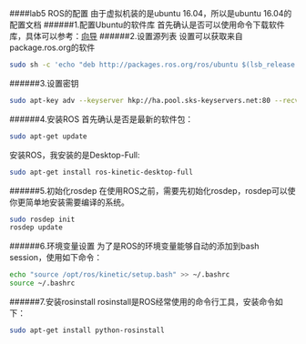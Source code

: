 ####lab5 ROS的配置
由于虚拟机装的是ubuntu 16.04，所以是ubuntu 16.04的配置文档
######1.配置Ubuntu的软件库
首先确认是否可以使用命令下载软件库，具体可以参考：<a href="https://help.ubuntu.com/community/Repositories/Ubuntu">向导</a>
######2.设置源列表
设置可以获取来自package.ros.org的软件
```bash
sudo sh -c 'echo "deb http://packages.ros.org/ros/ubuntu $(lsb_release -sc) main" > /etc/apt/sources.list.d/ros-latest.list'
```
######3.设置密钥
```bash
sudo apt-key adv --keyserver hkp://ha.pool.sks-keyservers.net:80 --recv-key 0xB01FA116
```
######4.安装ROS
首先确认是否是最新的软件包：
```bash
sudo apt-get update
```
安装ROS，我安装的是Desktop-Full:
```bash
sudo apt-get install ros-kinetic-desktop-full
```
######5.初始化rosdep
在使用ROS之前，需要先初始化rosdep，rosdep可以使你更简单地安装需要编译的系统。
```bash
sudo rosdep init
rosdep update
```
######6.环境变量设置
为了是ROS的环境变量能够自动的添加到bash session，使用如下命令：
```bash
echo "source /opt/ros/kinetic/setup.bash" >> ~/.bashrc
source ~/.bashrc
```
######7.安装rosinstall
rosinstall是ROS经常使用的命令行工具，安装命令如下：
```bash
sudo apt-get install python-rosinstall
```
